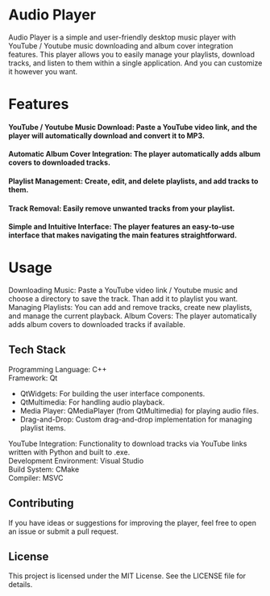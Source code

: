 # Audio Player
Audio Player is a simple and user-friendly desktop music player with YouTube / Youtube music downloading and album cover integration features.
This player allows you to easily manage your playlists, download tracks, and listen to them within a single application.
And you can customize it however you want.

# Features
#### YouTube / Youtube Music Download: Paste a YouTube video link, and the player will automatically download and convert it to MP3.
#### Automatic Album Cover Integration: The player automatically adds album covers to downloaded tracks.
#### Playlist Management: Create, edit, and delete playlists, and add tracks to them.
#### Track Removal: Easily remove unwanted tracks from your playlist.
#### Simple and Intuitive Interface: The player features an easy-to-use interface that makes navigating the main features straightforward.

# Usage
Downloading Music: Paste a YouTube video link / Youtube music and choose a directory to save the track. Than add it to playlist you want.
Managing Playlists: You can add and remove tracks, create new playlists, and manage the current playback.
Album Covers: The player automatically adds album covers to downloaded tracks if available.

## Tech Stack
Programming Language: C++  
Framework: Qt
 - QtWidgets: For building the user interface components.  
 - QtMultimedia: For handling audio playback.  
 - Media Player: QMediaPlayer (from QtMultimedia) for playing audio files.  
 - Drag-and-Drop: Custom drag-and-drop implementation for managing playlist items.
  
YouTube Integration: Functionality to download tracks via YouTube links written with Python and built to .exe.  
Development Environment: Visual Studio  
Build System: CMake  
Compiler: MSVC

## Contributing
If you have ideas or suggestions for improving the player, feel free to open an issue or submit a pull request.

## License
This project is licensed under the MIT License. See the LICENSE file for details.

